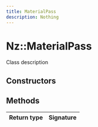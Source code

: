 ```yaml
---
title: MaterialPass
description: Nothing
---
```


# Nz::MaterialPass

Class description

## Constructors


## Methods

| Return type | Signature |
| ----------- | --------- |
